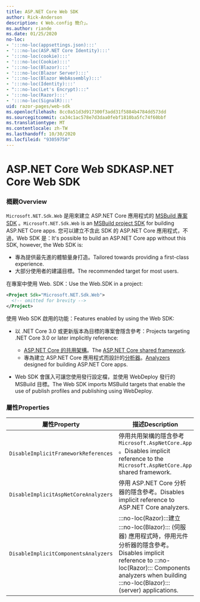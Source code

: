 ```yaml
---
title: ASP.NET Core Web SDK
author: Rick-Anderson
description: 《 Web.config 簡介」。
ms.author: riande
ms.date: 01/25/2020
no-loc:
- ':::no-loc(appsettings.json):::'
- ':::no-loc(ASP.NET Core Identity):::'
- ':::no-loc(cookie):::'
- ':::no-loc(Cookie):::'
- ':::no-loc(Blazor):::'
- ':::no-loc(Blazor Server):::'
- ':::no-loc(Blazor WebAssembly):::'
- ':::no-loc(Identity):::'
- ":::no-loc(Let's Encrypt):::"
- ':::no-loc(Razor):::'
- ':::no-loc(SignalR):::'
uid: razor-pages/web-sdk
ms.openlocfilehash: 8cc0a51d3d917300f3add31f5884b4784dd573dd
ms.sourcegitcommit: ca34c1ac578e7d3daa0febf1810ba5fc74f60bbf
ms.translationtype: MT
ms.contentlocale: zh-TW
ms.lasthandoff: 10/30/2020
ms.locfileid: "93059750"
---
```

# <a name="aspnet-core-web-sdk"></a><span data-ttu-id="6ab25-103">ASP.NET Core Web SDK</span><span class="sxs-lookup"><span data-stu-id="6ab25-103">ASP.NET Core Web SDK</span></span>

### <a name="overview"></a><span data-ttu-id="6ab25-104">概觀</span><span class="sxs-lookup"><span data-stu-id="6ab25-104">Overview</span></span>

<span data-ttu-id="6ab25-105">`Microsoft.NET.Sdk.Web` 是用來建立 ASP.NET Core 應用程式的 [MSBuild 專案 SDK](/visualstudio/msbuild/how-to-use-project-sdk) 。</span><span class="sxs-lookup"><span data-stu-id="6ab25-105">`Microsoft.NET.Sdk.Web` is an [MSBuild project SDK](/visualstudio/msbuild/how-to-use-project-sdk) for building ASP.NET Core apps.</span></span> <span data-ttu-id="6ab25-106">您可以建立不含此 SDK 的 ASP.NET Core 應用程式，不過，Web SDK 是：</span><span class="sxs-lookup"><span data-stu-id="6ab25-106">It's possible to build an ASP.NET Core app without this SDK, however, the Web SDK is:</span></span>

* <span data-ttu-id="6ab25-107">專為提供最先進的體驗量身打造。</span><span class="sxs-lookup"><span data-stu-id="6ab25-107">Tailored towards providing a first-class experience.</span></span>
* <span data-ttu-id="6ab25-108">大部分使用者的建議目標。</span><span class="sxs-lookup"><span data-stu-id="6ab25-108">The recommended target for most users.</span></span>

<span data-ttu-id="6ab25-109">在專案中使用 Web. SDK：</span><span class="sxs-lookup"><span data-stu-id="6ab25-109">Use the Web.SDK in a project:</span></span>

  ```xml
  <Project Sdk="Microsoft.NET.Sdk.Web">
    <!-- omitted for brevity -->
  </Project>
  ```

<span data-ttu-id="6ab25-110">使用 Web SDK 啟用的功能：</span><span class="sxs-lookup"><span data-stu-id="6ab25-110">Features enabled by using the Web SDK:</span></span>

* <span data-ttu-id="6ab25-111">以 .NET Core 3.0 或更新版本為目標的專案會隱含參考：</span><span class="sxs-lookup"><span data-stu-id="6ab25-111">Projects targeting .NET Core 3.0 or later implicitly reference:</span></span>

  * <span data-ttu-id="6ab25-112">[ASP.NET Core 的共用架構](xref:fundamentals/metapackage-app)。</span><span class="sxs-lookup"><span data-stu-id="6ab25-112">The [ASP.NET Core shared framework](xref:fundamentals/metapackage-app).</span></span>
  * <span data-ttu-id="6ab25-113">專為建立 ASP.NET Core 應用程式而設計的[分析器](/visualstudio/extensibility/getting-started-with-roslyn-analyzers)。</span><span class="sxs-lookup"><span data-stu-id="6ab25-113">[Analyzers](/visualstudio/extensibility/getting-started-with-roslyn-analyzers) designed for building ASP.NET Core apps.</span></span>
* <span data-ttu-id="6ab25-114">Web SDK 會匯入可讓您使用發行設定檔，並使用 WebDeploy 發行的 MSBuild 目標。</span><span class="sxs-lookup"><span data-stu-id="6ab25-114">The Web SDK imports MSBuild targets that enable the use of publish profiles and publishing using WebDeploy.</span></span>

### <a name="properties"></a><span data-ttu-id="6ab25-115">屬性</span><span class="sxs-lookup"><span data-stu-id="6ab25-115">Properties</span></span>

| <span data-ttu-id="6ab25-116">屬性</span><span class="sxs-lookup"><span data-stu-id="6ab25-116">Property</span></span> | <span data-ttu-id="6ab25-117">描述</span><span class="sxs-lookup"><span data-stu-id="6ab25-117">Description</span></span> |
| -------- | ----------- |
| `DisableImplicitFrameworkReferences` | <span data-ttu-id="6ab25-118">停用共用架構的隱含參考 `Microsoft.AspNetCore.App` 。</span><span class="sxs-lookup"><span data-stu-id="6ab25-118">Disables implicit reference to the `Microsoft.AspNetCore.App` shared framework.</span></span> |
| `DisableImplicitAspNetCoreAnalyzers` | <span data-ttu-id="6ab25-119">停用 ASP.NET Core 分析器的隱含參考。</span><span class="sxs-lookup"><span data-stu-id="6ab25-119">Disables implicit reference to ASP.NET Core analyzers.</span></span> |
| `DisableImplicitComponentsAnalyzers` | <span data-ttu-id="6ab25-120">:::no-loc(Razor):::建立 :::no-loc(Blazor)::: (伺服器) 應用程式時，停用元件分析器的隱含參考。</span><span class="sxs-lookup"><span data-stu-id="6ab25-120">Disables implicit reference to :::no-loc(Razor)::: Components analyzers when building :::no-loc(Blazor)::: (server) applications.</span></span> |